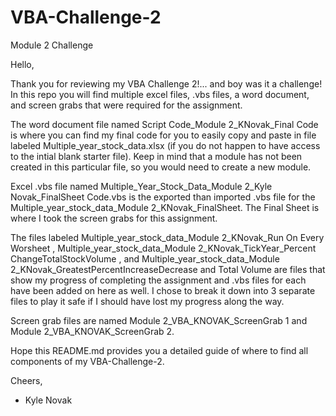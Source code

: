 # VBA-Challenge-2
Module 2 Challenge

Hello,

Thank you for reviewing my VBA Challenge 2!... and boy was it a challenge!
In this repo you will find multiple excel files, .vbs files, a word document, and screen grabs that were required for the assignment.

The word document file named Script Code_Module 2_KNovak_Final Code is where you can find my final code for you to easily copy and paste in file labeled Multiple_year_stock_data.xlsx (if you do not happen to have access to the intial blank starter file). Keep in mind that a module has not been created in this particular file, so you would need to create a new module.

Excel .vbs file named Multiple_Year_Stock_Data_Module 2_Kyle Novak_FinalSheet Code.vbs is the exported than imported .vbs file for the Multiple_year_stock_data_Module 2_KNovak_FinalSheet. The Final Sheet is where I took the screen grabs for this assignment.

The files labeled Multiple_year_stock_data_Module 2_KNovak_Run On Every Worsheet , Multiple_year_stock_data_Module 2_KNovak_TickYear_Percent ChangeTotalStockVolume , and Multiple_year_stock_data_Module 2_KNovak_GreatestPercentIncreaseDecrease and Total Volume are files that show my progress of completing the assignment and .vbs files for each have been added on here as well. I chose to break it down into 3 separate files to play it safe if I should have lost my progress along the way.

Screen grab files are named Module 2_VBA_KNOVAK_ScreenGrab 1 and Module 2_VBA_KNOVAK_ScreenGrab 2.

Hope this README.md provides you a detailed guide of where to find all components of my VBA-Challenge-2.

Cheers,
- Kyle Novak
